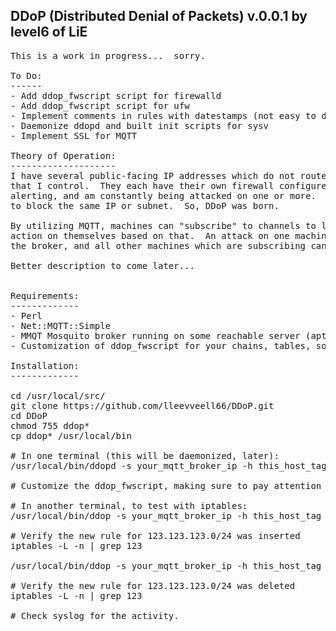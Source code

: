DDoP (Distributed Denial of Packets) v.0.0.1
by level6 of LiE
---------------------------------------------

<pre>
This is a work in progress...  sorry.  

To Do:
------
- Add ddop_fwscript script for firewalld
- Add ddop_fwscript script for ufw
- Implement comments in rules with datestamps (not easy to delete... maybe explore using a separate chain)
- Daemonize ddopd and built init scripts for sysv
- Implement SSL for MQTT

Theory of Operation:
--------------------
I have several public-facing IP addresses which do not route through a single firewall/gateway 
that I control.  They each have their own firewall configured.  I have centralized logging and 
alerting, and am constantly being attacked on one or more.  I got sick of hitting every box 
to block the same IP or subnet.  So, DDoP was born.  

By utilizing MQTT, machines can "subscribe" to channels to listen to, then decide to take 
action on themselves based on that.  An attack on one machine could trigger an MQTT "publish" to 
the broker, and all other machines which are subscribing can then also block the attacker.

Better description to come later...


Requirements:
-------------
- Perl
- Net::MQTT::Simple
- MMQT Mosquito broker running on some reachable server (apt-get install mosquitto)
- Customization of ddop_fwscript for your chains, tables, software, etc.

Installation:
-------------

cd /usr/local/src/
git clone https://github.com/lleevveell66/DDoP.git
cd DDoP
chmod 755 ddop*
cp ddop* /usr/local/bin

# In one terminal (this will be daemonized, later):
/usr/local/bin/ddopd -s your_mqtt_broker_ip -h this_host_tag

# Customize the ddop_fwscript, making sure to pay attention to the chain names, etc.

# In another terminal, to test with iptables:
/usr/local/bin/ddop -s your_mqtt_broker_ip -h this_host_tag -t insert -i 123.123.123.0/24

# Verify the new rule for 123.123.123.0/24 was inserted
iptables -L -n | grep 123

/usr/local/bin/ddop -s your_mqtt_broker_ip -h this_host_tag -t delete -i 123.123.123.0/24

# Verify the new rule for 123.123.123.0/24 was deleted
iptables -L -n | grep 123

# Check syslog for the activity.

</pre>
